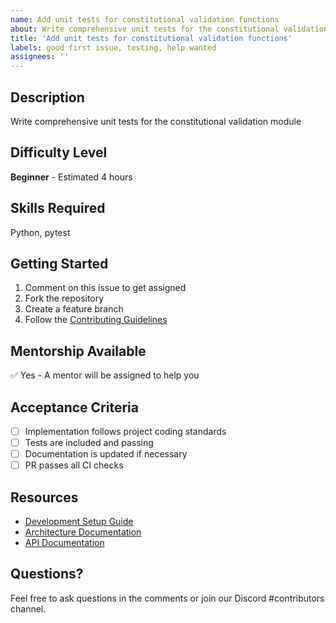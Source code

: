 ```yaml
---
name: Add unit tests for constitutional validation functions
about: Write comprehensive unit tests for the constitutional validation module
title: 'Add unit tests for constitutional validation functions'
labels: good first issue, testing, help wanted
assignees: ''
---
```


## Description

Write comprehensive unit tests for the constitutional validation module

## Difficulty Level

**Beginner** - Estimated 4 hours

## Skills Required

Python, pytest

## Getting Started

1. Comment on this issue to get assigned
2. Fork the repository
3. Create a feature branch
4. Follow the [Contributing Guidelines](../CONTRIBUTING.md)

## Mentorship Available

✅ Yes - A mentor will be assigned to help you

## Acceptance Criteria

- [ ] Implementation follows project coding standards
- [ ] Tests are included and passing
- [ ] Documentation is updated if necessary
- [ ] PR passes all CI checks

## Resources

- [Development Setup Guide](../docs/development/setup.md)
- [Architecture Documentation](../docs/architecture/)
- [API Documentation](../docs/api/)

## Questions?

Feel free to ask questions in the comments or join our Discord #contributors channel.

